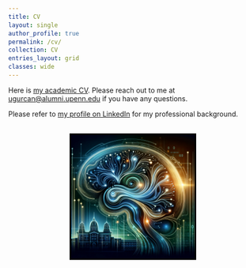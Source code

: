 ```yaml
---
title: CV
layout: single
author_profile: true
permalink: /cv/
collection: CV
entries_layout: grid
classes: wide
---
```



Here is <a href="/assets/images/Vurgun_Ugurcan_CV.pdf">my academic CV</a>. Please reach out to me at ugurcan@alumni.upenn.edu if you have any questions.

Please refer to <a href="https://www.linkedin.com/in/ugurcanvurgun/">my profile on LinkedIn</a> for my professional background.

<br/>

<div style="text-align:center;">
    <img src="/assets/images/picture7.jpg" alt="my research" style="width:250px;height:250px; border:3px solid black">
</div>
